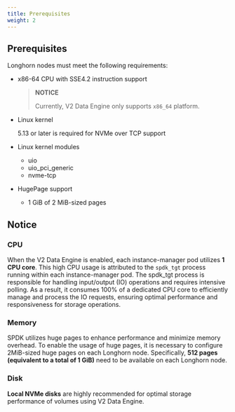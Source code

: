 ```yaml
---
title: Prerequisites
weight: 2
---
```


## Prerequisites

Longhorn nodes must meet the following requirements:

- x86-64 CPU with SSE4.2 instruction support
  > **NOTICE**
  >
  > Currently, V2 Data Engine only supports `x86_64` platform.

- Linux kernel

  5.13 or later is required for NVMe over TCP support


- Linux kernel modules
  - uio
  - uio_pci_generic
  - nvme-tcp

- HugePage support
  - 1 GiB of 2 MiB-sized pages

## Notice

### CPU

When the V2 Data Engine is enabled, each instance-manager pod utilizes **1 CPU core**. This high CPU usage is attributed to the `spdk_tgt` process running within each instance-manager pod. The spdk_tgt process is responsible for handling input/output (IO) operations and requires intensive polling. As a result, it consumes 100% of a dedicated CPU core to efficiently manage and process the IO requests, ensuring optimal performance and responsiveness for storage operations.

### Memory

SPDK utilizes huge pages to enhance performance and minimize memory overhead. To enable the usage of huge pages, it is necessary to configure 2MiB-sized huge pages on each Longhorn node. Specifically, **512 pages (equivalent to a total of 1 GiB)** need to be available on each Longhorn node.


### Disk

**Local NVMe disks** are highly recommended for optimal storage performance of volumes using V2 Data Engine.